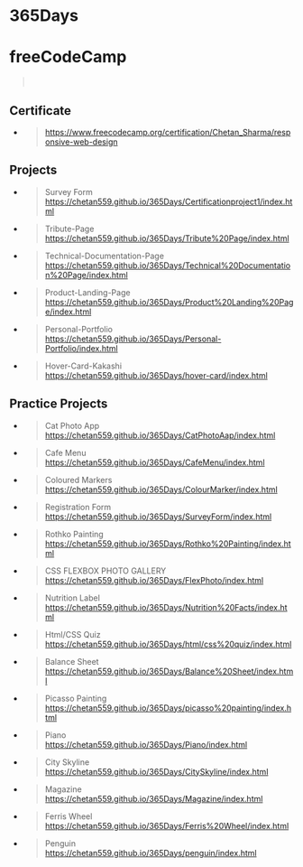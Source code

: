 # 365Days
# freeCodeCamp
  > <br>
## Certificate
- > https://www.freecodecamp.org/certification/Chetan_Sharma/responsive-web-design
  > <br>
## Projects
 
- > Survey Form<br>https://chetan559.github.io/365Days/Certificationproject1/index.html
  > <br>
- > Tribute-Page<br>https://chetan559.github.io/365Days/Tribute%20Page/index.html
  > <br>
- > Technical-Documentation-Page<br>https://chetan559.github.io/365Days/Technical%20Documentation%20Page/index.html
  > <br>
- > Product-Landing-Page<br>https://chetan559.github.io/365Days/Product%20Landing%20Page/index.html
  > <br>
- > Personal-Portfolio<br>https://chetan559.github.io/365Days/Personal-Portfolio/index.html
  > <br>  
- > Hover-Card-Kakashi<br>https://chetan559.github.io/365Days/hover-card/index.html
  > <br>
## Practice Projects

- > Cat Photo App<br>https://chetan559.github.io/365Days/CatPhotoAap/index.html
- > Cafe Menu<br>https://chetan559.github.io/365Days/CafeMenu/index.html
- > Coloured Markers<br>https://chetan559.github.io/365Days/ColourMarker/index.html
- > Registration Form<br>https://chetan559.github.io/365Days/SurveyForm/index.html
- > Rothko Painting<br>https://chetan559.github.io/365Days/Rothko%20Painting/index.html
- > CSS FLEXBOX PHOTO GALLERY<br>https://chetan559.github.io/365Days/FlexPhoto/index.html
- > Nutrition Label<br>https://chetan559.github.io/365Days/Nutrition%20Facts/index.html
- > Html/CSS Quiz<br>https://chetan559.github.io/365Days/html/css%20quiz/index.html
- > Balance Sheet<br>https://chetan559.github.io/365Days/Balance%20Sheet/index.html
- > Picasso Painting<br>https://chetan559.github.io/365Days/picasso%20painting/index.html
- > Piano<br>https://chetan559.github.io/365Days/Piano/index.html
- > City Skyline<br>https://chetan559.github.io/365Days/CitySkyline/index.html  
- > Magazine<br>https://chetan559.github.io/365Days/Magazine/index.html
- > Ferris Wheel<br>https://chetan559.github.io/365Days/Ferris%20Wheel/index.html
- > Penguin<br>https://chetan559.github.io/365Days/penguin/index.html
